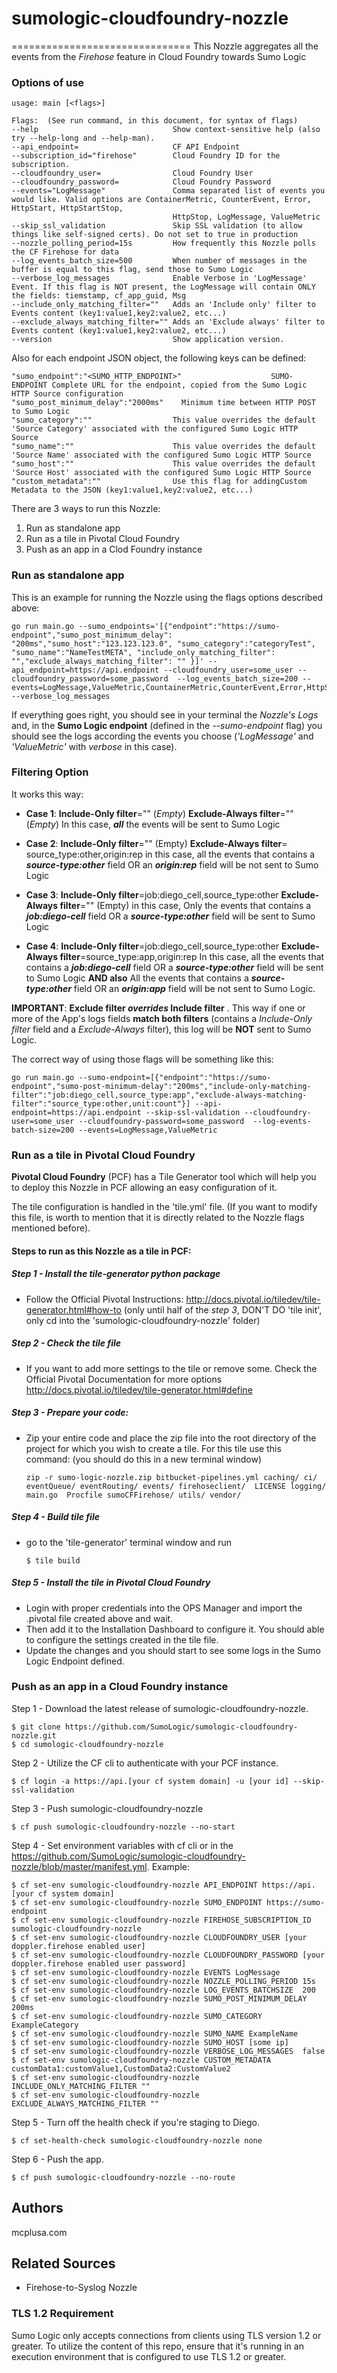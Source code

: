 # sumologic-cloudfoundry-nozzle
===============================
This Nozzle aggregates all the events from the _Firehose_ feature in Cloud Foundry towards Sumo Logic

### Options of use

```
usage: main [<flags>]

Flags:  (See run command, in this document, for syntax of flags)
--help                              Show context-sensitive help (also try --help-long and --help-man).
--api_endpoint=                     CF API Endpoint
--subscription_id="firehose"        Cloud Foundry ID for the subscription.
--cloudfoundry_user=                Cloud Foundry User
--cloudfoundry_password=            Cloud Foundry Password
--events="LogMessage"               Comma separated list of events you would like. Valid options are ContainerMetric, CounterEvent, Error, HttpStart, HttpStartStop,
                                    HttpStop, LogMessage, ValueMetric
--skip_ssl_validation               Skip SSL validation (to allow things like self-signed certs). Do not set to true in production
--nozzle_polling_period=15s         How frequently this Nozzle polls the CF Firehose for data
--log_events_batch_size=500         When number of messages in the buffer is equal to this flag, send those to Sumo Logic
--verbose_log_messages              Enable Verbose in 'LogMessage' Event. If this flag is NOT present, the LogMessage will contain ONLY the fields: tiemstamp, cf_app_guid, Msg
--include_only_matching_filter=""   Adds an 'Include only' filter to Events content (key1:value1,key2:value2, etc...)
--exclude_always_matching_filter="" Adds an 'Exclude always' filter to Events content (key1:value1,key2:value2, etc...)
--version                           Show application version.

```

Also for each endpoint JSON object, the following keys can be defined: 
```
"sumo_endpoint":"<SUMO_HTTP_ENDPOINT>"                    SUMO-ENDPOINT Complete URL for the endpoint, copied from the Sumo Logic HTTP Source configuration
"sumo_post_minimum_delay":"2000ms"    Minimum time between HTTP POST to Sumo Logic
"sumo_category":""                  This value overrides the default 'Source Category' associated with the configured Sumo Logic HTTP Source
"sumo_name":""                      This value overrides the default 'Source Name' associated with the configured Sumo Logic HTTP Source
"sumo_host":""                      This value overrides the default 'Source Host' associated with the configured Sumo Logic HTTP Source
"custom_metadata":""                Use this flag for addingCustom Metadata to the JSON (key1:value1,key2:value2, etc...)
```


There are 3 ways to run this Nozzle:

1. Run as standalone app
2. Run as a tile in Pivotal Cloud Foundry
3. Push as an app in a Clod Foundry instance

### Run as standalone app

This is an example for running the Nozzle using the flags options described above:
```
go run main.go --sumo_endpoints='[{"endpoint":"https://sumo-endpoint","sumo_post_minimum_delay": "200ms","sumo_host":"123.123.123.0", "sumo_category":"categoryTest", "sumo_name":"NameTestMETA", "include_only_matching_filter": "","exclude_always_matching_filter": "" }]' --api_endpoint=https://api.endpoint --cloudfoundry_user=some_user --cloudfoundry_password=some_password  --log_events_batch_size=200 --events=LogMessage,ValueMetric,CountainerMetric,CounterEvent,Error,HttpStart,HttpStop --verbose_log_messages
```

If everything goes right, you should see in your terminal the _Nozzle's Logs_ and, in the __Sumo Logic endpoint__ (defined in the _--sumo-endpoint_ flag) you should see the logs according the events you choose (_'LogMessage'_ and _'ValueMetric'_ with _verbose_ in this case).


### Filtering Option

It works this way:
* **Case 1**:
**Include-Only filter**="" (_Empty_)
**Exclude-Always filter**="" (_Empty_)
In this case, _**all**_ the events will be sent to Sumo Logic

* **Case 2**:
**Include-Only filter**="" (Empty)
**Exclude-Always filter**= source_type:other,origin:rep
in this case, all the events that contains a _**source-type:other**_ field OR an _**origin:rep**_ field will be not sent to Sumo Logic

* **Case 3**:
**Include-Only filter**=job:diego_cell,source_type:other
**Exclude-Always filter**="" (Empty)
in this case, Only the events that contains a _**job:diego-cell**_ field OR a _**source-type:other**_ field will be sent to Sumo Logic

* **Case 4**:
**Include-Only filter**=job:diego_cell,source_type:other
**Exclude-Always filter**=source_type:app,origin:rep
In this case, all the events that contains a _**job:diego-cell**_ field OR a _**source-type:other**_ field will be sent to Sumo Logic
**AND also**
All the events that contains a _**source-type:other**_ field OR an _**origin:app**_ field will be not sent to Sumo Logic.

**IMPORTANT**: **Exclude filter _overrides_ Include filter** . This way if one or more of the App's logs fields **match both filters** (contains a _Include-Only filter_ field and a _Exclude-Always_ filter), this log will be **NOT** sent to Sumo Logic.


The correct way of using those flags will be something like this:

```
go run main.go --sumo-endpoint=[{"endpoint":"https://sumo-endpoint","sumo-post-minimum-delay":"200ms","include-only-matching-filter":"job:diego_cell,source_type:app","exclude-always-matching-filter":"source_type:other,unit:count"}] --api-endpoint=https://api.endpoint --skip-ssl-validation --cloudfoundry-user=some_user --cloudfoundry-password=some_password  --log-events-batch-size=200 --events=LogMessage,ValueMetric   
```


### Run as a tile in Pivotal Cloud Foundry

**Pivotal Cloud Foundry** (PCF) has a Tile Generator tool which will help you to deploy this Nozzle in PCF allowing an easy configuration of it.

The tile configuration is handled in the 'tile.yml' file. (If you want to modify this file, is worth to mention that it is directly related to the Nozzle flags mentioned before).

#### Steps to run as this Nozzle as a tile in PCF:

##### Step 1 - Install the tile-generator python package
* Follow the Official Pivotal Instructions: http://docs.pivotal.io/tiledev/tile-generator.html#how-to
(only until half of the _step 3_, DON'T DO 'tile init', only cd into the 'sumologic-cloudfoundry-nozzle' folder)

##### Step 2 - Check the tile file

* If you want to add more settings to the tile or remove some. Check the Official Pivotal Documentation for more options http://docs.pivotal.io/tiledev/tile-generator.html#define

##### Step 3 - Prepare your code:

* Zip your entire code and place the zip file into the root directory of the project for which you wish to create a tile. For this tile use this command: (you should do this in a new terminal window)

    ```
    zip -r sumo-logic-nozzle.zip bitbucket-pipelines.yml caching/ ci/ eventQueue/ eventRouting/ events/ firehoseclient/  LICENSE logging/ main.go  Procfile sumoCFFirehose/ utils/ vendor/
    ```
##### Step 4 - Build tile file
* go to the 'tile-generator' terminal window and run

    ```
    $ tile build
    ```
##### Step 5 - Install the tile in Pivotal Cloud Foundry
* Login with proper credentials into the OPS Manager and import the .pivotal file created above and wait.
* Then add it to the Installation Dashboard to configure it. You should able to configure the settings created in the tile file.
* Update the changes and you should start to see some logs in the Sumo Logic Endpoint defined.

### Push as an app in a Cloud Foundry instance

Step 1 - Download the latest release of sumologic-cloudfoundry-nozzle.
```
$ git clone https://github.com/SumoLogic/sumologic-cloudfoundry-nozzle.git
$ cd sumologic-cloudfoundry-nozzle
```

Step 2 - Utilize the CF cli to authenticate with your PCF instance.
```
$ cf login -a https://api.[your cf system domain] -u [your id] --skip-ssl-validation
```
Step 3 - Push sumologic-cloudfoundry-nozzle
```
$ cf push sumologic-cloudfoundry-nozzle --no-start
```
Step 4 - Set environment variables with cf cli or in the https://github.com/SumoLogic/sumologic-cloudfoundry-nozzle/blob/master/manifest.yml. Example:
```
$ cf set-env sumologic-cloudfoundry-nozzle API_ENDPOINT https://api.[your cf system domain]
$ cf set-env sumologic-cloudfoundry-nozzle SUMO_ENDPOINT https://sumo-endpoint
$ cf set-env sumologic-cloudfoundry-nozzle FIREHOSE_SUBSCRIPTION_ID sumologic-cloudfoundry-nozzle
$ cf set-env sumologic-cloudfoundry-nozzle CLOUDFOUNDRY_USER [your doppler.firehose enabled user]
$ cf set-env sumologic-cloudfoundry-nozzle CLOUDFOUNDRY_PASSWORD [your doppler.firehose enabled user password]
$ cf set-env sumologic-cloudfoundry-nozzle EVENTS LogMessage
$ cf set-env sumologic-cloudfoundry-nozzle NOZZLE_POLLING_PERIOD 15s
$ cf set-env sumologic-cloudfoundry-nozzle LOG_EVENTS_BATCHSIZE  200
$ cf set-env sumologic-cloudfoundry-nozzle SUMO_POST_MINIMUM_DELAY 200ms
$ cf set-env sumologic-cloudfoundry-nozzle SUMO_CATEGORY ExampleCategory
$ cf set-env sumologic-cloudfoundry-nozzle SUMO_NAME ExampleName
$ cf set-env sumologic-cloudfoundry-nozzle SUMO_HOST [some ip]
$ cf set-env sumologic-cloudfoundry-nozzle VERBOSE_LOG_MESSAGES  false
$ cf set-env sumologic-cloudfoundry-nozzle CUSTOM_METADATA customData1:customValue1,CustomData2:CustomValue2
$ cf set-env sumologic-cloudfoundry-nozzle INCLUDE_ONLY_MATCHING_FILTER ""
$ cf set-env sumologic-cloudfoundry-nozzle EXCLUDE_ALWAYS_MATCHING_FILTER ""
```

Step 5 - Turn off the health check if you're staging to Diego.

```
$ cf set-health-check sumologic-cloudfoundry-nozzle none
```

Step 6 - Push the app.
```
$ cf push sumologic-cloudfoundry-nozzle --no-route
```
## Authors

mcplusa.com

## Related Sources

* Firehose-to-Syslog Nozzle

### TLS 1.2 Requirement

Sumo Logic only accepts connections from clients using TLS version 1.2 or greater. To utilize the content of this repo, ensure that it's running in an execution environment that is configured to use TLS 1.2 or greater.
